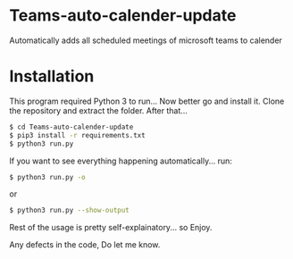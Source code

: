 # Teams-auto-calender-update
Automatically adds all scheduled meetings of microsoft teams to calender 
# Installation
This program required Python 3 to run... Now better go and install it.
Clone the repository and extract the folder.
After that...
```sh
$ cd Teams-auto-calender-update
$ pip3 install -r requirements.txt 
$ python3 run.py
```
If you want to see everything happening automatically... run:
```sh
$ python3 run.py -o
```
or
```sh
$ python3 run.py --show-output
```

Rest of the usage is pretty self-explainatory... so Enjoy.

Any defects in the code, Do let me know.

